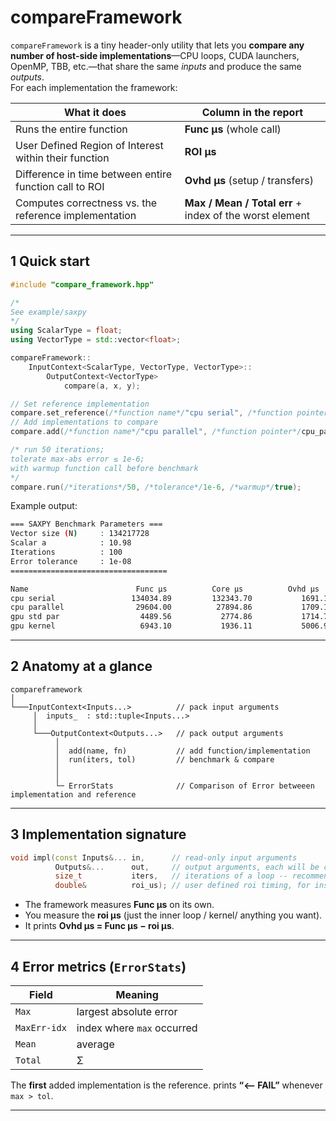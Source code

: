 # compareFramework

`compareFramework` is a tiny header-only utility that lets you **compare any number of host-side
implementations**—CPU loops, CUDA launchers, OpenMP, TBB, etc.—that share the same *inputs* and
produce the same *outputs*.  
For each implementation the framework:

| What it does                                   | Column in the report |
|------------------------------------------------|----------------------|
| Runs the entire function         | **Func µs** (whole call) |
| User Defined Region of Interest within their function  | **ROI µs** |
| Difference in time between entire function call to ROI    | **Ovhd µs** (setup / transfers) |
| Computes correctness vs. the reference implementation        | **Max / Mean / Total err** + index of the worst element |

---

## 1  Quick start

```cpp
#include "compare_framework.hpp"

/*
See example/saxpy
*/
using ScalarType = float;
using VectorType = std::vector<float>;

compareFramework::
    InputContext<ScalarType, VectorType, VectorType>::
        OutputContext<VectorType>
            compare(a, x, y);

// Set reference implementation
compare.set_reference(/*function name*/"cpu serial", /*function pointer*/cpu_std);
// Add implementations to compare
compare.add(/*function name*/"cpu parallel", /*function pointer*/cpu_par);

/* run 50 iterations; 
tolerate max-abs error ≤ 1e-6; 
with warmup function call before benchmark
*/
compare.run(/*iterations*/50, /*tolerance*/1e-6, /*warmup*/true);
````

Example output:

```bash
=== SAXPY Benchmark Parameters ===
Vector size (N)     : 134217728
Scalar a            : 10.98
Iterations          : 100
Error tolerance     : 1e-08
===================================

Name                        Func µs          Core µs          Ovhd µs       Max|err|[0]      (MaxErr-idx)      Mean|err|[0]     Total|err|[0]
cpu serial                 134034.89         132343.70           1691.18          0.00e+00               —          0.00e+00          0.00e+00
cpu parallel                29604.00          27894.86           1709.14          0.00e+00               —          0.00e+00          0.00e+00
gpu std par                  4489.56           2774.86           1714.70          0.00e+00               —          0.00e+00          0.00e+00
gpu kernel                   6943.10           1936.11           5006.99          1.10e+13           5254268          2.74e+12          3.68e+20  <-- FAIL
```


---

## 2  Anatomy at a glance

```
compareframework
│
└───InputContext<Inputs...>          // pack input arguments
     │  inputs_  : std::tuple<Inputs...>
     │
     └───OutputContext<Outputs...>   // pack output arguments
          │
          │  add(name, fn)           // add function/implementation
          │  run(iters, tol)         // benchmark & compare
          │
          │
          └─ ErrorStats              // Comparison of Error betweeen implementation and reference
```

---

## 3  Implementation signature

```cpp
void impl(const Inputs&... in,      // read-only input arguments
          Outputs&...      out,     // output arguments, each will be compared to refernece
          size_t           iters,   // iterations of a loop -- recommended for accurate benchmark to run multiple times
          double&          roi_us); // user defined roi timing, for instance time taken for the hot loop to complete
```

* The framework measures **Func µs** on its own.
* You measure the **roi µs** (just the inner loop / kernel/ anything you want).
* It prints **Ovhd µs = Func µs − roi µs**.

---

## 4  Error metrics (`ErrorStats`)

| Field                       | Meaning                    |
| --------------------------- | -------------------------- |
| `Max`                       | largest absolute error     |
| `MaxErr-idx`                | index where `max` occurred |
| `Mean`                      | average                    |
| `Total`                     | Σ                          |


The **first** added implementation is the reference.
prints **“<-- FAIL”** whenever `max > tol`.

---
